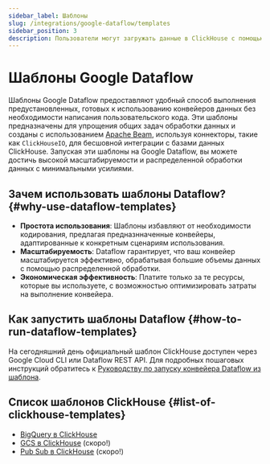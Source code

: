 ```yaml
---
sidebar_label: Шаблоны
slug: /integrations/google-dataflow/templates
sidebar_position: 3
description: Пользователи могут загружать данные в ClickHouse с помощью шаблонов Google Dataflow
---
```



# Шаблоны Google Dataflow

Шаблоны Google Dataflow предоставляют удобный способ выполнения предустановленных, готовых к использованию конвейеров данных без необходимости написания пользовательского кода. Эти шаблоны предназначены для упрощения общих задач обработки данных и созданы с использованием [Apache Beam](https://beam.apache.org/), используя коннекторы, такие как `ClickHouseIO`, для бесшовной интеграции с базами данных ClickHouse. Запуская эти шаблоны на Google Dataflow, вы можете достичь высокой масштабируемости и распределенной обработки данных с минимальными усилиями.

## Зачем использовать шаблоны Dataflow? {#why-use-dataflow-templates}

- **Простота использования**: Шаблоны избавляют от необходимости кодирования, предлагая предназнначенные конвейеры, адаптированные к конкретным сценариям использования.
- **Масштабируемость**: Dataflow гарантирует, что ваш конвейер масштабируется эффективно, обрабатывая большие объемы данных с помощью распределенной обработки.
- **Экономическая эффективность**: Платите только за те ресурсы, которые вы используете, с возможностью оптимизировать затраты на выполнение конвейера.

## Как запустить шаблоны Dataflow {#how-to-run-dataflow-templates}

На сегодняшний день официальный шаблон ClickHouse доступен через Google Cloud CLI или Dataflow REST API. Для подробных пошаговых инструкций обратитесь к [Руководству по запуску конвейера Dataflow из шаблона](https://cloud.google.com/dataflow/docs/templates/provided-templates).

## Список шаблонов ClickHouse {#list-of-clickhouse-templates}
* [BigQuery в ClickHouse](./templates/bigquery-to-clickhouse)
* [GCS в ClickHouse](https://github.com/ClickHouse/DataflowTemplates/issues/3) (скоро!)
* [Pub Sub в ClickHouse](https://github.com/ClickHouse/DataflowTemplates/issues/4) (скоро!)
